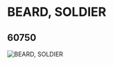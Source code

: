 # BEARD, SOLDIER
## 60750
![BEARD, SOLDIER](https://lc-www-live-s.legocdn.com/media/bricks/5/2/4516989.jpg)